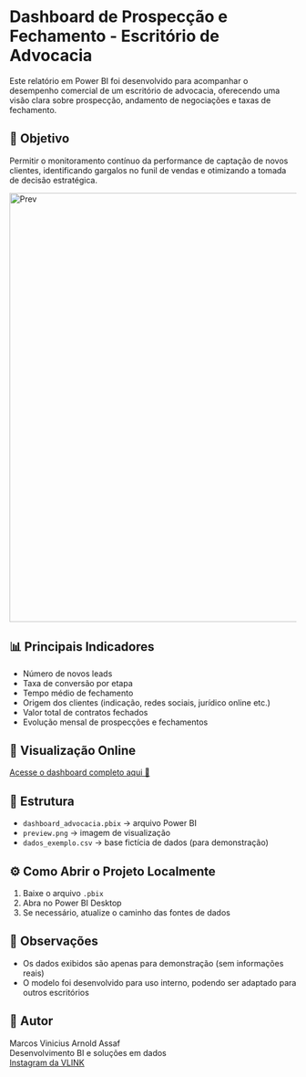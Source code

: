 # Dashboard de Prospecção e Fechamento - Escritório de Advocacia

Este relatório em Power BI foi desenvolvido para acompanhar o desempenho comercial de um escritório de advocacia, oferecendo uma visão clara sobre prospecção, andamento de negociações e taxas de fechamento.

## 🎯 Objetivo
Permitir o monitoramento contínuo da performance de captação de novos clientes, identificando gargalos no funil de vendas e otimizando a tomada de decisão estratégica.

<img width="1813" height="752" alt="Prev" src="https://github.com/user-attachments/assets/8928c23b-0191-4a76-95e9-e0a0ed302883" />

## 📊 Principais Indicadores
- Número de novos leads
- Taxa de conversão por etapa
- Tempo médio de fechamento
- Origem dos clientes (indicação, redes sociais, jurídico online etc.)
- Valor total de contratos fechados
- Evolução mensal de prospecções e fechamentos

## 🔗 Visualização Online
<a href="https://app.powerbi.com/view?r=eyJrIjoiNzBkMDZkNzktOTc3OC00MGNlLWE1OTUtYjk5N2Y4MWY0YjkwIiwidCI6ImJiZTg5NjYxLWQ2ODEtNGI0Ni05MGRlLWMxYWQwMDY0ZWU3ZiIsImMiOjl9" target="_blank">
  Acesse o dashboard completo aqui 🔗
</a>

## 📁 Estrutura
- `dashboard_advocacia.pbix` → arquivo Power BI
- `preview.png` → imagem de visualização
- `dados_exemplo.csv` → base fictícia de dados (para demonstração)

## ⚙️ Como Abrir o Projeto Localmente
1. Baixe o arquivo `.pbix`
2. Abra no Power BI Desktop
3. Se necessário, atualize o caminho das fontes de dados

## 🧩 Observações
- Os dados exibidos são apenas para demonstração (sem informações reais)
- O modelo foi desenvolvido para uso interno, podendo ser adaptado para outros escritórios

## 👤 Autor
Marcos Vinicius Arnold Assaf  
Desenvolvimento BI e soluções em dados  
[Instagram da VLINK](https://www.instagram.com/vlink.digital)
